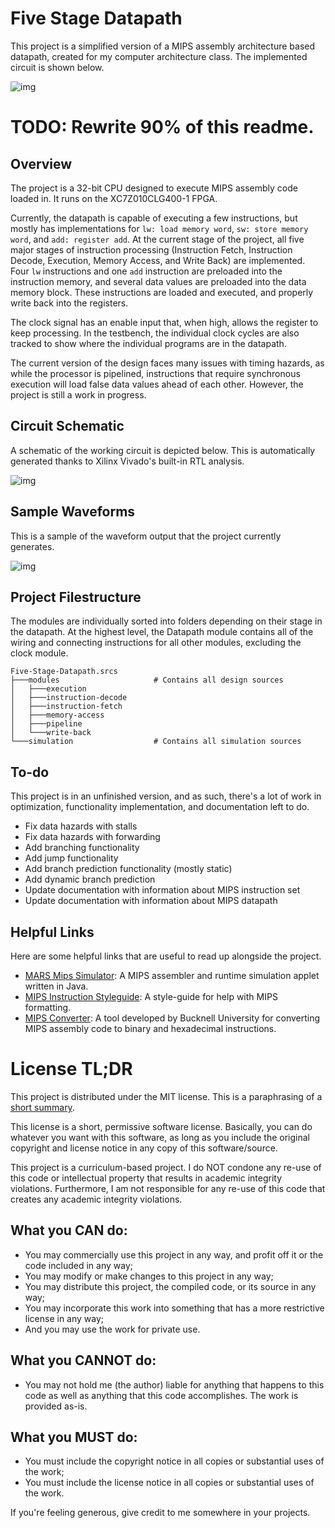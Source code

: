 # Five Stage Datapath

This project is a simplified version of a MIPS assembly architecture based
datapath, created for my computer architecture class. The implemented circuit is
shown below.

![img](https://cdn.discordapp.com/attachments/708493375745032213/742434915919855706/unknown.png)

# TODO: Rewrite 90% of this readme.

## Overview

The project is a 32-bit CPU designed to execute MIPS assembly code loaded in. It
runs on the XC7Z010CLG400-1 FPGA.

Currently, the datapath is capable of executing a few instructions, but mostly
has implementations for `lw: load memory word`, `sw: store memory word`, and
`add: register add`. At the current stage of the project, all five major stages
of instruction processing (Instruction Fetch, Instruction Decode, Execution,
Memory Access, and Write Back) are implemented. Four `lw` instructions and one
`add` instruction are preloaded into the instruction memory, and several data
values are preloaded into the data memory block. These instructions are loaded
and executed, and properly write back into the registers.

The clock signal has an enable input that, when high, allows the register to
keep processing. In the testbench, the individual clock cycles are also tracked
to show where the individual programs are in the datapath.

The current version of the design faces many issues with timing hazards, as
while the processor is pipelined, instructions that require synchronous
execution will load false data values ahead of each other. However, the project
is still a work in progress.

## Circuit Schematic

A schematic of the working circuit is depicted below. This is automatically
generated thanks to Xilinx Vivado's built-in RTL analysis.

![img](https://cdn.discordapp.com/attachments/708493375745032213/740037817866125372/unknown.png)

## Sample Waveforms

This is a sample of the waveform output that the project currently generates.

![img](https://cdn.discordapp.com/attachments/708493375745032213/740035506229739520/unknown.png)

## Project Filestructure

The modules are individually sorted into folders depending on their stage in the
datapath. At the highest level, the Datapath module contains all of the wiring
and connecting instructions for all other modules, excluding the clock module.

    Five-Stage-Datapath.srcs
    ├───modules                     # Contains all design sources
    │   ├───execution
    │   ├───instruction-decode
    │   ├───instruction-fetch
    │   ├───memory-access
    │   ├───pipeline
    │   └───write-back
    └───simulation                  # Contains all simulation sources

## To-do

This project is in an unfinished version, and as such, there's a lot of work in
optimization, functionality implementation, and documentation left to do.

-   Fix data hazards with stalls
-   Fix data hazards with forwarding
-   Add branching functionality
-   Add jump functionality
-   Add branch prediction functionality (mostly static)
-   Add dynamic branch prediction
-   Update documentation with information about MIPS instruction set
-   Update documentation with information about MIPS datapath

## Helpful Links

Here are some helpful links that are useful to read up alongside the project.

-   [MARS Mips Simulator](http://courses.missouristate.edu/kenvollmar/mars/):
    A MIPS assembler and runtime simulation applet written in Java.
-   [MIPS Instruction Styleguide](https://cs233.github.io/mipsstyle.html):
    A style-guide for help with MIPS formatting.
-   [MIPS Converter](https://www.eg.bucknell.edu/~csci320/mips_web/):
    A tool developed by Bucknell University for converting MIPS assembly code to
    binary and hexadecimal instructions.

# License TL;DR

This project is distributed under the MIT license. This is a paraphrasing of a
[short summary](https://tldrlegal.com/license/mit-license).

This license is a short, permissive software license. Basically, you can do
whatever you want with this software, as long as you include the original
copyright and license notice in any copy of this software/source.

This project is a curriculum-based project. I do NOT condone any re-use of this
code or intellectual property that results in academic integrity violations.
Furthermore, I am not responsible for any re-use of this code that creates any
academic integrity violations.

## What you CAN do:

-   You may commercially use this project in any way, and profit off it or the
    code included in any way;
-   You may modify or make changes to this project in any way;
-   You may distribute this project, the compiled code, or its source in any
    way;
-   You may incorporate this work into something that has a more restrictive
    license in any way;
-   And you may use the work for private use.

## What you CANNOT do:

-   You may not hold me (the author) liable for anything that happens to this
    code as well as anything that this code accomplishes. The work is provided
    as-is.

## What you MUST do:

-   You must include the copyright notice in all copies or substantial uses of
    the work;
-   You must include the license notice in all copies or substantial uses of the
    work.

If you're feeling generous, give credit to me somewhere in your projects.
